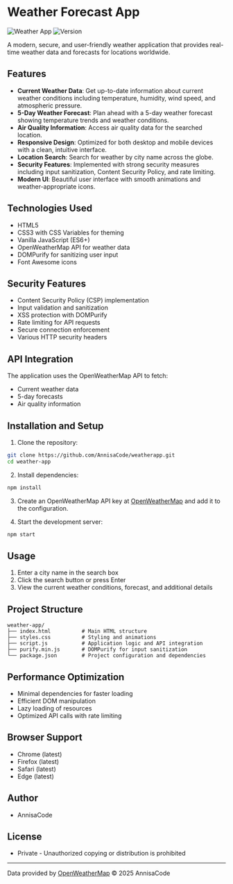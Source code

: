 # Weather Forecast App

![Weather App](https://img.shields.io/badge/Weather-Forecast-1b9ae3)
![Version](https://img.shields.io/badge/Version-1.0.0-brightgreen)

A modern, secure, and user-friendly weather application that provides real-time weather data and forecasts for locations worldwide.

## Features

- **Current Weather Data**: Get up-to-date information about current weather conditions including temperature, humidity, wind speed, and atmospheric pressure.
- **5-Day Weather Forecast**: Plan ahead with a 5-day weather forecast showing temperature trends and weather conditions.
- **Air Quality Information**: Access air quality data for the searched location.
- **Responsive Design**: Optimized for both desktop and mobile devices with a clean, intuitive interface.
- **Location Search**: Search for weather by city name across the globe.
- **Security Features**: Implemented with strong security measures including input sanitization, Content Security Policy, and rate limiting.
- **Modern UI**: Beautiful user interface with smooth animations and weather-appropriate icons.

## Technologies Used

- HTML5
- CSS3 with CSS Variables for theming
- Vanilla JavaScript (ES6+)
- OpenWeatherMap API for weather data
- DOMPurify for sanitizing user input
- Font Awesome icons

## Security Features

- Content Security Policy (CSP) implementation
- Input validation and sanitization
- XSS protection with DOMPurify
- Rate limiting for API requests
- Secure connection enforcement
- Various HTTP security headers

## API Integration

The application uses the OpenWeatherMap API to fetch:
- Current weather data
- 5-day forecasts
- Air quality information

## Installation and Setup

1. Clone the repository:
```bash
git clone https://github.com/AnnisaCode/weatherapp.git
cd weather-app
```

2. Install dependencies:
```bash
npm install
```

3. Create an OpenWeatherMap API key at [OpenWeatherMap](https://openweathermap.org/api) and add it to the configuration.

4. Start the development server:
```bash
npm start
```

## Usage

1. Enter a city name in the search box
2. Click the search button or press Enter
3. View the current weather conditions, forecast, and additional details

## Project Structure

```
weather-app/
├── index.html          # Main HTML structure
├── styles.css          # Styling and animations
├── script.js           # Application logic and API integration
├── purify.min.js       # DOMPurify for input sanitization
└── package.json        # Project configuration and dependencies
```

## Performance Optimization

- Minimal dependencies for faster loading
- Efficient DOM manipulation
- Lazy loading of resources
- Optimized API calls with rate limiting

## Browser Support

- Chrome (latest)
- Firefox (latest)
- Safari (latest)
- Edge (latest)

## Author

- AnnisaCode

## License

- Private - Unauthorized copying or distribution is prohibited

---

Data provided by [OpenWeatherMap](https://openweathermap.org/) &copy; 2025 AnnisaCode 